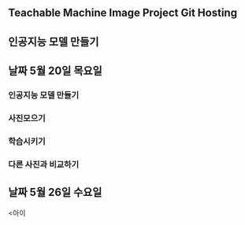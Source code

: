 ## Teachable Machine Image Project Git Hosting
## 인공지능 모델 만들기
## 날짜 5월 20일 목요일
### 인공지능 모델 만들기
### 사진모으기
### 학습시키기
### 다른 사진과 비교하기
## 날짜 5월 26일 수요일
<아이
